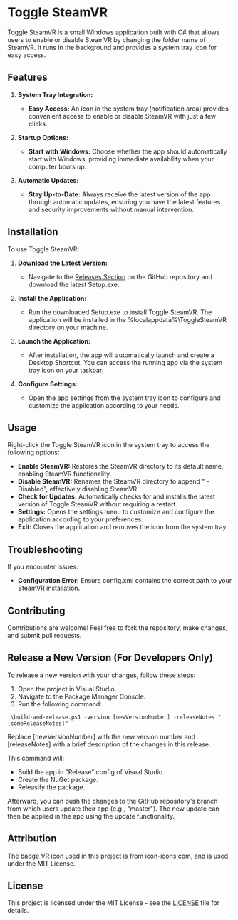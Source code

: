 # Toggle SteamVR

Toggle SteamVR is a small Windows application built with C# that allows users to enable or disable SteamVR by changing the folder name of SteamVR. It runs in the background and provides a system tray icon for easy access.


## Features
	
1. **System Tray Integration:**
	- **Easy Access:** An icon in the system tray (notification area) provides convenient access to enable or disable SteamVR with just a few clicks.

2. **Startup Options:**
	- **Start with Windows:** Choose whether the app should automatically start with Windows, providing immediate availability when your computer boots up.

3. **Automatic Updates:**
	- **Stay Up-to-Date:** Always receive the latest version of the app through automatic updates, ensuring you have the latest features and security improvements without manual intervention.


## Installation

To use Toggle SteamVR:

1. **Download the Latest Version:**	
	- Navigate to the [Releases Section](https://github.com/SoBo7a/Toggle_SteamVR/releases/latest) on the GitHub repository and download the latest Setup.exe.

2. **Install the Application:**	
	- Run the downloaded Setup.exe to install Toggle SteamVR. The application will be installed in the %localappdata%\ToggleSteamVR directory on your machine.

3. **Launch the Application:**
	- After installation, the app will automatically launch and create a Desktop Shortcut. You can access the running app via the system tray icon on your taskbar.

4. **Configure Settings:**
	- Open the app settings from the system tray icon to configure and customize the application according to your needs.


## Usage

Right-click the Toggle SteamVR icon in the system tray to access the following options:

- **Enable SteamVR:** Restores the SteamVR directory to its default name, enabling SteamVR functionality.
- **Disable SteamVR:** Renames the SteamVR directory to append " - Disabled", effectively disabling SteamVR.
- **Check for Updates:** Automatically checks for and installs the latest version of Toggle SteamVR without requiring a restart.
- **Settings:** Opens the settings menu to customize and configure the application according to your preferences.
- **Exit:** Closes the application and removes the icon from the system tray.


## Troubleshooting

If you encounter issues:

- **Configuration Error:** Ensure config.xml contains the correct path to your SteamVR installation.


## Contributing

Contributions are welcome! Feel free to fork the repository, make changes, and submit pull requests.


## Release a New Version (For Developers Only)

To release a new version with your changes, follow these steps:

1. Open the project in Visual Studio.
2. Navigate to the Package Manager Console.
3. Run the following command:

```batch
.\build-and-release.ps1 -version [newVersionNumber] -releaseNotes "[someReleaseNotes]"
```
Replace [newVersionNumber] with the new version number and [releaseNotes] with a brief description of the changes in this release.

This command will:
- Build the app in "Release" config of Visual Studio.
- Create the NuGet package.
- Releasify the package.

Afterward, you can push the changes to the GitHub repository's branch from which users update their app (e.g., "master"). The new update can then be applied in the app using the update functionality.


## Attribution

The badge VR icon used in this project is from [icon-icons.com](https://icon-icons.com/icon/badge-vr/185339), and is used under the MIT License.


## License

This project is licensed under the MIT License - see the [LICENSE](https://github.com/SoBo7a/Toggle_SteamVR/blob/master/LICENSE.txt) file for details.
